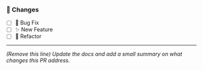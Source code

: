### 🚀 Changes
- [ ] 🐛 Bug Fix
- [ ] ✨ New Feature
- [ ] 🧹 Refactor

---

_(Remove this line) Update the docs and add a small summary on what changes this PR address._
